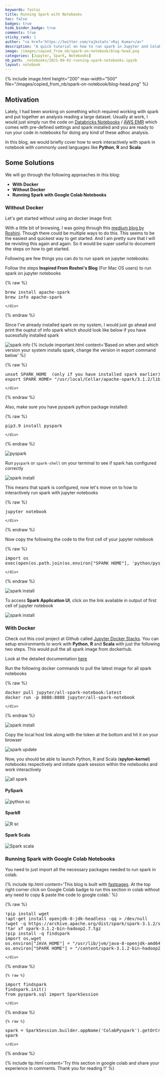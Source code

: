 ```yaml
---
keywords: fastai
title: Running Spark with Notebooks
toc: false
badges: true
hide_binder_badge: true
comments: true
sticky_rank: 1
author: "<a href='https://twitter.com/rajkstats'>Raj Kumar</a>"
description: "A quick tutorial on how to run spark in Jupyter and Colab Notebooks"
image: /images/copied_from_nb/spark-on-notebook/blog-head.png
categories: [Jupyter, Spark, Notebooks]
nb_path: _notebooks/2021-09-02-running-spark-notebooks.ipynb
layout: notebook
---
```


<!--
#################################################
### THIS FILE WAS AUTOGENERATED! DO NOT EDIT! ###
#################################################
# file to edit: _notebooks/2021-09-02-running-spark-notebooks.ipynb
-->

<div class="container" id="notebook-container">
        
<div class="cell border-box-sizing text_cell rendered"><div class="inner_cell">
<div class="text_cell_render border-box-sizing rendered_html">
<p>{% include image.html height="200" max-width="500" file="/images/copied_from_nb/spark-on-notebook/blog-head.png" %}</p>
<h2 id="Motivation">Motivation<a class="anchor-link" href="#Motivation"> </a></h2><p>Lately, I had been working on something which required working with spark and put together an analysis reading a large dataset. Usually at work, I would just simply run the code on <a href="https://docs.databricks.com/notebooks/index.html">Databricks Notebooks</a> / <a href="https://docs.aws.amazon.com/emr/latest/ReleaseGuide/emr-spark.html">AWS EMR</a> which comes with pre-defined settings and spark installed and you are ready to run your code in notebooks for doing any kind of these adhoc analysis.</p>
<p>In this blog, we would briefly cover how to work interactively with spark in notebook with commonly used languages like <strong>Python</strong>, <strong>R</strong> and <strong>Scala</strong></p>

</div>
</div>
</div>
<div class="cell border-box-sizing text_cell rendered"><div class="inner_cell">
<div class="text_cell_render border-box-sizing rendered_html">
<h2 id="Some-Solutions">Some Solutions<a class="anchor-link" href="#Some-Solutions"> </a></h2><p>We will go through the following approaches in this blog:</p>
<ul>
<li><strong>With Docker</strong></li>
<li><strong>Without Docker</strong></li>
<li><strong>Running Spark with Google Colab Notebooks</strong></li>
</ul>

</div>
</div>
</div>
<div class="cell border-box-sizing text_cell rendered"><div class="inner_cell">
<div class="text_cell_render border-box-sizing rendered_html">
<h3 id="Without-Docker"><strong>Without Docker</strong><a class="anchor-link" href="#Without-Docker"> </a></h3><p>Let's get started without using an docker image first:</p>
<p>With a little bit of browsing, I was going through this <a href="https://medium.com/@roshinijohri/spark-with-jupyter-notebook-on-macos-2-0-0-and-higher-c61b971b5007">medium blog by Roshini</a>. Though there could be multiple ways to do this. This seems to be the easiest and quickest way to get started. And I am pretty sure that I will be revisting this again and again. So it would be super useful to document the steps on how to get started.</p>

</div>
</div>
</div>
<div class="cell border-box-sizing text_cell rendered"><div class="inner_cell">
<div class="text_cell_render border-box-sizing rendered_html">
<p>Following are few things you can do to run spark on jupyter notebooks:</p>

</div>
</div>
</div>
<div class="cell border-box-sizing text_cell rendered"><div class="inner_cell">
<div class="text_cell_render border-box-sizing rendered_html">
<p>Follow the steps <strong>Inspired From Roshni's Blog</strong> (For Mac OS users) to run spark on jupyter notebooks</p>

</div>
</div>
</div>
    {% raw %}
    
<div class="cell border-box-sizing code_cell rendered">
<div class="input">

<div class="inner_cell">
    <div class="input_area">
<div class=" highlight hl-ipython3"><pre><span></span><span class="n">brew</span> <span class="n">install</span> <span class="n">apache</span><span class="o">-</span><span class="n">spark</span>
<span class="n">brew</span> <span class="n">info</span> <span class="n">apache</span><span class="o">-</span><span class="n">spark</span>
</pre></div>

    </div>
</div>
</div>

</div>
    {% endraw %}

<div class="cell border-box-sizing text_cell rendered"><div class="inner_cell">
<div class="text_cell_render border-box-sizing rendered_html">
<p>Since I've already installed spark on my system, I would just go ahead and print the ouptut of info spark which should look like below if you have sucessfully installed spark</p>
<p><img src="/images/copied_from_nb/spark-on-notebook/spark-info.png" alt="spark info">
{% include important.html content='Based on when and which version your system installs spark, change the version in export command below' %}</p>

</div>
</div>
</div>
    {% raw %}
    
<div class="cell border-box-sizing code_cell rendered">
<div class="input">

<div class="inner_cell">
    <div class="input_area">
<div class=" highlight hl-ipython3"><pre><span></span><span class="n">unset</span> <span class="n">SPARK_HOME</span>  <span class="p">(</span><span class="n">only</span> <span class="k">if</span> <span class="n">you</span> <span class="n">have</span> <span class="n">installed</span> <span class="n">spark</span> <span class="n">earlier</span><span class="p">)</span>
<span class="n">export</span> <span class="n">SPARK_HOME</span><span class="o">=</span> <span class="s2">&quot;/usr/local/Cellar/apache-spark/3.1.2/libexec/&quot;</span>
</pre></div>

    </div>
</div>
</div>

</div>
    {% endraw %}

<div class="cell border-box-sizing text_cell rendered"><div class="inner_cell">
<div class="text_cell_render border-box-sizing rendered_html">
<p>Also, make sure you have pyspark python package installed:</p>

</div>
</div>
</div>
    {% raw %}
    
<div class="cell border-box-sizing code_cell rendered">
<div class="input">

<div class="inner_cell">
    <div class="input_area">
<div class=" highlight hl-ipython3"><pre><span></span><span class="n">pip3</span><span class="o">.</span><span class="mi">9</span> <span class="n">install</span> <span class="n">pyspark</span>
</pre></div>

    </div>
</div>
</div>

</div>
    {% endraw %}

<div class="cell border-box-sizing text_cell rendered"><div class="inner_cell">
<div class="text_cell_render border-box-sizing rendered_html">
<p><img src="/images/copied_from_nb/spark-on-notebook/pyspark.png" alt="pyspark"></p>

</div>
</div>
</div>
<div class="cell border-box-sizing text_cell rendered"><div class="inner_cell">
<div class="text_cell_render border-box-sizing rendered_html">
<p>Run <code>pyspark</code> or <code>spark-shell</code> on your terminal to see if spark has configured correctly</p>
<p><img src="/images/copied_from_nb/spark-on-notebook/spark-install.png" alt="spark install"></p>

</div>
</div>
</div>
<div class="cell border-box-sizing text_cell rendered"><div class="inner_cell">
<div class="text_cell_render border-box-sizing rendered_html">
<p>This means that spark is configured, now let's move on to how to interactively run spark with jupyter notebooks</p>

</div>
</div>
</div>
    {% raw %}
    
<div class="cell border-box-sizing code_cell rendered">
<div class="input">

<div class="inner_cell">
    <div class="input_area">
<div class=" highlight hl-ipython3"><pre><span></span><span class="n">jupyter</span> <span class="n">notebook</span>
</pre></div>

    </div>
</div>
</div>

</div>
    {% endraw %}

<div class="cell border-box-sizing text_cell rendered"><div class="inner_cell">
<div class="text_cell_render border-box-sizing rendered_html">
<p>Now copy the following the code to the first cell of your jupyter notebook</p>

</div>
</div>
</div>
    {% raw %}
    
<div class="cell border-box-sizing code_cell rendered">
<div class="input">

<div class="inner_cell">
    <div class="input_area">
<div class=" highlight hl-ipython3"><pre><span></span><span class="kn">import</span> <span class="nn">os</span>
<span class="n">exec</span><span class="p">(</span><span class="nb">open</span><span class="p">(</span><span class="n">os</span><span class="o">.</span><span class="n">path</span><span class="o">.</span><span class="n">join</span><span class="p">(</span><span class="n">os</span><span class="o">.</span><span class="n">environ</span><span class="p">[</span><span class="s2">&quot;SPARK_HOME&quot;</span><span class="p">],</span> <span class="s1">&#39;python/pyspark/shell.py&#39;</span><span class="p">))</span><span class="o">.</span><span class="n">read</span><span class="p">())</span>
</pre></div>

    </div>
</div>
</div>

</div>
    {% endraw %}

<div class="cell border-box-sizing text_cell rendered"><div class="inner_cell">
<div class="text_cell_render border-box-sizing rendered_html">
<p><img src="/images/copied_from_nb/spark-on-notebook/spark-nb.png" alt="spark install"></p>

</div>
</div>
</div>
<div class="cell border-box-sizing text_cell rendered"><div class="inner_cell">
<div class="text_cell_render border-box-sizing rendered_html">
<p>To access <strong>Spark Application UI</strong>, click on the link available in output of first cell of  jupyter notebook</p>
<p><img src="/images/copied_from_nb/spark-on-notebook/spark-app.png" alt="spark install"></p>

</div>
</div>
</div>
<div class="cell border-box-sizing text_cell rendered"><div class="inner_cell">
<div class="text_cell_render border-box-sizing rendered_html">
<h3 id="With-Docker"><strong>With Docker</strong><a class="anchor-link" href="#With-Docker"> </a></h3><p>Check out this cool project at Github called <a href="https://github.com/jupyter/docker-stacks">Jupyter Docker Stacks</a>. You can setup environments to work with <strong>Python</strong>, <strong>R</strong> and <strong>Scala</strong> with just the following two steps. This would pull the all spark image from dockerhub.</p>
<p>Look at the detailed documentation <a href="https://jupyter-docker-stacks.readthedocs.io/en/latest/index.html">here</a></p>

</div>
</div>
</div>
<div class="cell border-box-sizing text_cell rendered"><div class="inner_cell">
<div class="text_cell_render border-box-sizing rendered_html">
<p>Run the following docker commands to pull the latest image for all spark notebooks</p>

</div>
</div>
</div>
    {% raw %}
    
<div class="cell border-box-sizing code_cell rendered">
<div class="input">

<div class="inner_cell">
    <div class="input_area">
<div class=" highlight hl-ipython3"><pre><span></span><span class="n">docker</span> <span class="n">pull</span> <span class="n">jupyter</span><span class="o">/</span><span class="nb">all</span><span class="o">-</span><span class="n">spark</span><span class="o">-</span><span class="n">notebook</span><span class="p">:</span><span class="n">latest</span>
<span class="n">docker</span> <span class="n">run</span> <span class="o">-</span><span class="n">p</span> <span class="mi">8888</span><span class="p">:</span><span class="mi">8888</span> <span class="n">jupyter</span><span class="o">/</span><span class="nb">all</span><span class="o">-</span><span class="n">spark</span><span class="o">-</span><span class="n">notebook</span>
</pre></div>

    </div>
</div>
</div>

</div>
    {% endraw %}

<div class="cell border-box-sizing text_cell rendered"><div class="inner_cell">
<div class="text_cell_render border-box-sizing rendered_html">
<p><img src="/images/copied_from_nb/spark-on-notebook/docker-spark.png" alt="spark install"></p>

</div>
</div>
</div>
<div class="cell border-box-sizing text_cell rendered"><div class="inner_cell">
<div class="text_cell_render border-box-sizing rendered_html">
<p>Copy the local host link along with the token at the bottom and hit it on your browser</p>

</div>
</div>
</div>
<div class="cell border-box-sizing text_cell rendered"><div class="inner_cell">
<div class="text_cell_render border-box-sizing rendered_html">
<p><img src="/images/copied_from_nb/spark-on-notebook/jupyter-start.png" alt="spark update"></p>

</div>
</div>
</div>
<div class="cell border-box-sizing text_cell rendered"><div class="inner_cell">
<div class="text_cell_render border-box-sizing rendered_html">
<p>Now, you should be able to launch Python, R and Scala (<strong>spylon-kernel</strong>) notebooks respectively and initiate spark session within the notebooks and work interactively</p>

</div>
</div>
</div>
<div class="cell border-box-sizing text_cell rendered"><div class="inner_cell">
<div class="text_cell_render border-box-sizing rendered_html">
<p><img src="/images/copied_from_nb/spark-on-notebook/all-spark.png" alt="all spark"></p>

</div>
</div>
</div>
<div class="cell border-box-sizing text_cell rendered"><div class="inner_cell">
<div class="text_cell_render border-box-sizing rendered_html">
<h4 id="PySpark"><strong>PySpark</strong><a class="anchor-link" href="#PySpark"> </a></h4>
</div>
</div>
</div>
<div class="cell border-box-sizing text_cell rendered"><div class="inner_cell">
<div class="text_cell_render border-box-sizing rendered_html">
<p><img src="/images/copied_from_nb/spark-on-notebook/pyspark-session.png" alt="python sc"></p>

</div>
</div>
</div>
<div class="cell border-box-sizing text_cell rendered"><div class="inner_cell">
<div class="text_cell_render border-box-sizing rendered_html">
<h4 id="SparkR"><strong>SparkR</strong><a class="anchor-link" href="#SparkR"> </a></h4>
</div>
</div>
</div>
<div class="cell border-box-sizing text_cell rendered"><div class="inner_cell">
<div class="text_cell_render border-box-sizing rendered_html">
<p><img src="/images/copied_from_nb/spark-on-notebook/sparkr-session.png" alt="R sc"></p>

</div>
</div>
</div>
<div class="cell border-box-sizing text_cell rendered"><div class="inner_cell">
<div class="text_cell_render border-box-sizing rendered_html">
<h4 id="Spark-Scala"><strong>Spark Scala</strong><a class="anchor-link" href="#Spark-Scala"> </a></h4>
</div>
</div>
</div>
<div class="cell border-box-sizing text_cell rendered"><div class="inner_cell">
<div class="text_cell_render border-box-sizing rendered_html">
<p><img src="/images/copied_from_nb/spark-on-notebook/scala-session.png" alt="Spark scala"></p>

</div>
</div>
</div>
<div class="cell border-box-sizing text_cell rendered"><div class="inner_cell">
<div class="text_cell_render border-box-sizing rendered_html">
<h3 id="Running-Spark-with-Google-Colab-Notebooks"><strong>Running Spark with Google Colab Notebooks</strong><a class="anchor-link" href="#Running-Spark-with-Google-Colab-Notebooks"> </a></h3>
</div>
</div>
</div>
<div class="cell border-box-sizing text_cell rendered"><div class="inner_cell">
<div class="text_cell_render border-box-sizing rendered_html">
<p>You need to just import all the necessary packages needed to run spark in colab.</p>

</div>
</div>
</div>
<div class="cell border-box-sizing text_cell rendered"><div class="inner_cell">
<div class="text_cell_render border-box-sizing rendered_html">
<p>{% include tip.html content='This blog is built with <a href="https://github.com/fastai/fastpages">fastpages</a>. At the top right corner click on Google Colab badge to run this section in colab without any need to copy &amp; paste the code to google colab.' %}</p>

</div>
</div>
</div>
    {% raw %}
    
<div class="cell border-box-sizing code_cell rendered">
<div class="input">

<div class="inner_cell">
    <div class="input_area">
<div class=" highlight hl-ipython3"><pre><span></span><span class="o">!</span>pip install wget
<span class="o">!</span>apt-get install openjdk-8-jdk-headless -qq &gt; /dev/null
<span class="o">!</span>wget -q https://archive.apache.org/dist/spark/spark-3.1.2/spark-3.1.2-bin-hadoop2.7.tgz
<span class="o">!</span>tar xf spark-3.1.2-bin-hadoop2.7.tgz
<span class="o">!</span>pip install -q findspark
<span class="kn">import</span> <span class="nn">os</span><span class="o">,</span><span class="nn">wget</span>
<span class="n">os</span><span class="o">.</span><span class="n">environ</span><span class="p">[</span><span class="s2">&quot;JAVA_HOME&quot;</span><span class="p">]</span> <span class="o">=</span> <span class="s2">&quot;/usr/lib/jvm/java-8-openjdk-amd64&quot;</span>
<span class="n">os</span><span class="o">.</span><span class="n">environ</span><span class="p">[</span><span class="s2">&quot;SPARK_HOME&quot;</span><span class="p">]</span> <span class="o">=</span> <span class="s2">&quot;/content/spark-3.1.2-bin-hadoop2.7&quot;</span>
</pre></div>

    </div>
</div>
</div>

</div>
    {% endraw %}

    {% raw %}
    
<div class="cell border-box-sizing code_cell rendered">
<div class="input">

<div class="inner_cell">
    <div class="input_area">
<div class=" highlight hl-ipython3"><pre><span></span><span class="kn">import</span> <span class="nn">findspark</span>
<span class="n">findspark</span><span class="o">.</span><span class="n">init</span><span class="p">()</span>
<span class="kn">from</span> <span class="nn">pyspark.sql</span> <span class="kn">import</span> <span class="n">SparkSession</span>
</pre></div>

    </div>
</div>
</div>

</div>
    {% endraw %}

    {% raw %}
    
<div class="cell border-box-sizing code_cell rendered">
<div class="input">

<div class="inner_cell">
    <div class="input_area">
<div class=" highlight hl-ipython3"><pre><span></span><span class="n">spark</span> <span class="o">=</span> <span class="n">SparkSession</span><span class="o">.</span><span class="n">builder</span><span class="o">.</span><span class="n">appName</span><span class="p">(</span><span class="s1">&#39;ColabPyspark&#39;</span><span class="p">)</span><span class="o">.</span><span class="n">getOrCreate</span><span class="p">()</span>
<span class="n">spark</span>
</pre></div>

    </div>
</div>
</div>

</div>
    {% endraw %}

<div class="cell border-box-sizing text_cell rendered"><div class="inner_cell">
<div class="text_cell_render border-box-sizing rendered_html">
<p>{% include tip.html content='Try this section in google colab and share your experience in comments. Thank you for reading !!' %}</p>

</div>
</div>
</div>
</div>
 

